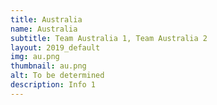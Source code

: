 ```yaml
---
title: Australia
name: Australia
subtitle: Team Australia 1, Team Australia 2
layout: 2019_default
img: au.png
thumbnail: au.png
alt: To be determined
description: Info 1
---
```

